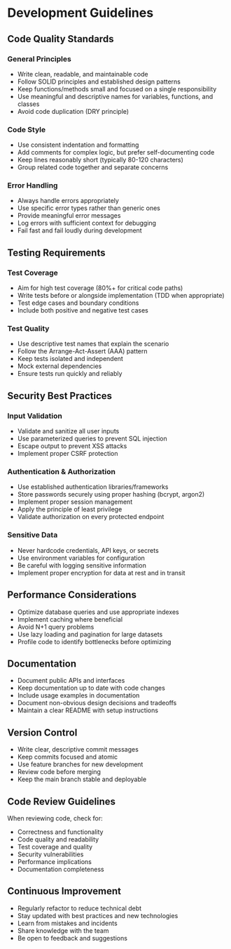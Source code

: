 # Development Guidelines

## Code Quality Standards

### General Principles
- Write clean, readable, and maintainable code
- Follow SOLID principles and established design patterns
- Keep functions/methods small and focused on a single responsibility
- Use meaningful and descriptive names for variables, functions, and classes
- Avoid code duplication (DRY principle)

### Code Style
- Use consistent indentation and formatting
- Add comments for complex logic, but prefer self-documenting code
- Keep lines reasonably short (typically 80-120 characters)
- Group related code together and separate concerns

### Error Handling
- Always handle errors appropriately
- Use specific error types rather than generic ones
- Provide meaningful error messages
- Log errors with sufficient context for debugging
- Fail fast and fail loudly during development

## Testing Requirements

### Test Coverage
- Aim for high test coverage (80%+ for critical code paths)
- Write tests before or alongside implementation (TDD when appropriate)
- Test edge cases and boundary conditions
- Include both positive and negative test cases

### Test Quality
- Use descriptive test names that explain the scenario
- Follow the Arrange-Act-Assert (AAA) pattern
- Keep tests isolated and independent
- Mock external dependencies
- Ensure tests run quickly and reliably

## Security Best Practices

### Input Validation
- Validate and sanitize all user inputs
- Use parameterized queries to prevent SQL injection
- Escape output to prevent XSS attacks
- Implement proper CSRF protection

### Authentication & Authorization
- Use established authentication libraries/frameworks
- Store passwords securely using proper hashing (bcrypt, argon2)
- Implement proper session management
- Apply the principle of least privilege
- Validate authorization on every protected endpoint

### Sensitive Data
- Never hardcode credentials, API keys, or secrets
- Use environment variables for configuration
- Be careful with logging sensitive information
- Implement proper encryption for data at rest and in transit

## Performance Considerations

- Optimize database queries and use appropriate indexes
- Implement caching where beneficial
- Avoid N+1 query problems
- Use lazy loading and pagination for large datasets
- Profile code to identify bottlenecks before optimizing

## Documentation

- Document public APIs and interfaces
- Keep documentation up to date with code changes
- Include usage examples in documentation
- Document non-obvious design decisions and tradeoffs
- Maintain a clear README with setup instructions

## Version Control

- Write clear, descriptive commit messages
- Keep commits focused and atomic
- Use feature branches for new development
- Review code before merging
- Keep the main branch stable and deployable

## Code Review Guidelines

When reviewing code, check for:
- Correctness and functionality
- Code quality and readability
- Test coverage and quality
- Security vulnerabilities
- Performance implications
- Documentation completeness

## Continuous Improvement

- Regularly refactor to reduce technical debt
- Stay updated with best practices and new technologies
- Learn from mistakes and incidents
- Share knowledge with the team
- Be open to feedback and suggestions
